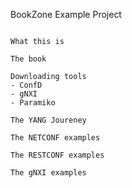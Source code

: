 BookZone Example Project
~~~~~~~~~~~~~~~~~~~~~~~~

What this is

The book

Downloading tools
- ConfD
- gNXI
- Paramiko

The YANG Joureney

The NETCONF examples

The RESTCONF examples

The gNXI examples

